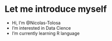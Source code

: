 # Let me introduce myself
- Hi, I’m @Nicolas-Tolosa
- I’m interested in Data Cience
- I’m currently learning R language 


